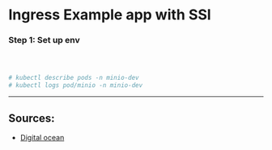 # Ingress Example app with SSl


### Step 1: Set up env

```sh



# kubectl describe pods -n minio-dev
# kubectl logs pod/minio -n minio-dev
```



---

## Sources:

- [Digital ocean](https://www.digitalocean.com/community/tutorials/how-to-set-up-an-nginx-ingress-on-digitalocean-kubernetes-using-helm)


